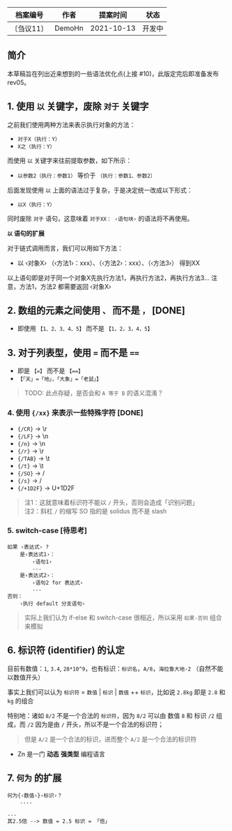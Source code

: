 | 档案编号| 作者| 提案时间 | 状态 |
|:----:|:----:|:----:|:----:|
|〔刍议11〕| DemoHn | 2021-10-13 | 开发中 |

## 简介

本草稿旨在列出近来想到的一些语法优化点(上接 #10)，此版定完后即准备发布 rev05。

## 1. 使用 `以` 关键字，废除 `对于` 关键字

之前我们使用两种方法来表示执行对象的方法：

  - `对于X（执行：Y）`
  - `X之（执行：Y）`

而使用 `以` 关键字来往前提取参数，如下所示：

  - `以参数2（执行：参数1）` 等价于 `（执行：参数1、参数2）`

后面发现使用 `以` 上面的语法过于复杂，于是决定统一改成以下形式：

  - `以X（执行：Y）`
    
同时废除 `对于` 语句，这意味着 `对于XX： ‹语句块›` 的语法将不再使用。

**`以` 语句的扩展**

对于链式调用而言，我们可以用如下方法：

  - 以 ‹对象X› （‹方法1›：xxx）、（‹方法2›：xxx）、（‹方法3›） 得到XX

  以上语句即是对于同一个对象X先执行方法1，再执行方法2，再执行方法3... 注意，方法1，方法2 都需要返回 ‹对象X›

## 2. 数组的元素之间使用 `、` 而不是 `，` [DONE]

- 即使用 `【1、2、3、4、5】` 而不是 `【1，2，3，4，5】`

## 3. 对于列表型，使用 `=` 而不是 `==`

- 即是 `【=】` 而不是 `【==】`
- `【「天」=「地」，「大象」=「老鼠」】`

> TODO: 此点存疑，是否会和 `A 等于 B` 的语义混淆？

### 4. 使用 `{/xx}` 来表示一些特殊字符 [DONE]

- `{/CR}` -> \r
- `{/LF}` -> \n
- `{/n}` -> \n
- `{/r}` -> \r
- `{/TAB}` -> \t
- `{/t}` -> \t
- `{/SO}` -> /
- `{/s}` -> /
- `{/+1D2F}` -> U+1D2F

> 注1：这就意味着标识符不能以 `/` 开头，否则会造成「识别问题」  
> 注2：斜杠 `/` 的缩写 SO 指的是 solidus 而不是 slash

### 5. switch-case [待思考]

```
如果 ‹表达式› ? 
    是‹表达式1›：
        ‹语句1›
        ...
    是‹表达式2›：
        ‹语句2 for 表达式›
        ...
否则：
    ‹执行 default 分支语句›
```

> 实际上我们认为 if-else 和 switch-case 很相近，所以采用 `如果-否则` 组合来模拟

## 6. 标识符 (identifier) 的认定

目前有数值：`1`, `3.4`, `28*10^9`，也有标识：`标识名`，`A/8`，`海拉鲁大地-2` （自然不能以数值开头）

事实上我们可以认为 `标识符` = `数值` | `标识` | `数值` ++ `标识`，比如说 `2.8kg` 即是 `2.8` 和 `kg` 的组合

特别地：诸如 `8/2` 不是一个合法的 `标识符`，因为 `8/2` 可以由 数值 `8` 和 标识 `/2` 组成，而 `/2` 因为是由 `/` 开头，所以不是一个合法的标识符；
  > 但是 `A/2` 是一个合法的标识，进而整个 `A/2` 是一个合法的标识符

- Zn 是一门 **动态** **强类型** 编程语言

## 7. `何为` 的扩展

```zn
何为{‹数值›}‹标识›？
    ....

...
其2.5倍 --> 数值 = 2.5 标识 = 「倍」
```
